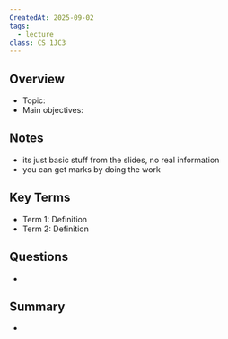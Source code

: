 ```yaml
---
CreatedAt: 2025-09-02
tags:
  - lecture
class: CS 1JC3
---
```

## Overview
- Topic:
- Main objectives:

## Notes
- its just basic stuff from the slides, no real information
- you can get marks by doing the work

## Key Terms
- Term 1: Definition
- Term 2: Definition

## Questions
- 

## Summary
- 
